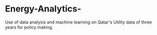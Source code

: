 # Energy-Analytics-
Use of data analysis and machine learning on Qatar's Utility data of three years for policy making.
